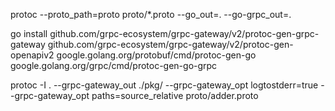 protoc --proto_path=proto proto/\*.proto --go_out=. --go-grpc_out=.

go install github.com/grpc-ecosystem/grpc-gateway/v2/protoc-gen-grpc-gateway github.com/grpc-ecosystem/grpc-gateway/v2/protoc-gen-openapiv2 google.golang.org/protobuf/cmd/protoc-gen-go google.golang.org/grpc/cmd/protoc-gen-go-grpc

protoc -I . --grpc-gateway_out ./pkg/ --grpc-gateway_opt logtostderr=true --grpc-gateway_opt paths=source_relative proto/adder.proto
